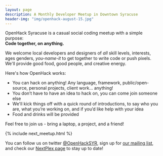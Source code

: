 ```yaml
---
layout: page
description: A Monthly Developer Meetup in Downtown Syracuse
header-img: "img/openhack-august-15.jpg"
---
```


OpenHack Syracuse is a casual social coding meetup with a simple purpose:  
**Code together, on anything.**

We welcome local developers and designers of _all_ skill levels, interests, ages
genders, _you-name-it_ to get together to write code or push pixels. We'll
provide good food, good people, and creative energy.

Here's how OpenHack works:

* You can hack on anything! Any language, framework, public/open-source,
personal projects, client work... anything!
* You don’t have to have an idea to hack on, you can come join someone else
* We'll kick things off with a quick round of introductions, to say who you are,
what you’re working on, and if you’d like help with your idea
* Food and drinks will be provided

Feel free to join us - bring a laptop, a project, and a friend!

{% include next_meetup.html %}

You can follow us on twitter [@OpenHackSYR](http://twitter.com/OpenHackSYR),
sign up for [our mailing list](http://tinyletter.com/openhacksyr), and check
 our [NextPlex page](http://nextplex.com/syracuse-ny/groups/openhack-syracuse)
 to stay up to date!

